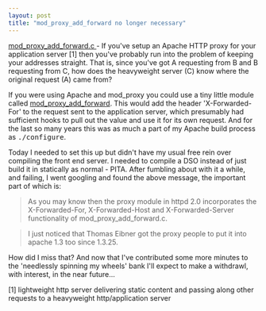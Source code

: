 ```yaml
---
layout: post
title: "mod_proxy_add_forward no longer necessary"
---
```




<a href="http://groups.yahoo.com/group/modperl/message/46001">mod_proxy_add_forward.c
</a> - If you've setup an Apache HTTP proxy for your application server [1] then you've probably run into the problem of keeping your addresses straight. That is, since you've got A requesting from B and B requesting from C, how does the heavyweight server (C) know where the original request (A) came from?

<p>If you were using Apache and mod_proxy you could use a tiny little module called <a href="http://develooper.com/code/mpaf/mod_proxy_add_forward.c">mod_proxy_add_forward</a>. This would add the header 'X-Forwarded-For' to the request sent to the application server, which presumably had sufficient hooks to pull out the value and use it for its own request. And for the last so many years this was as much a part of my Apache build process as <tt>./configure</tt>.</p>

<p>Today I needed to set this up but didn't have my usual free rein over compiling the front end server. I needed to compile a DSO instead of just build it in statically as normal - PITA. After fumbling about with it a while, and failing, I went googling and found the above message, the important part of which is:</p>

<blockquote>As you may know then the proxy module in httpd 2.0 incorporates the X-Forwarded-For, X-Forwarded-Host and X-Forwarded-Server functionality of mod_proxy_add_forward.c.</blockquote>

<blockquote>I just noticed that Thomas Eibner got the proxy people to put it into apache 1.3 too since 1.3.25.</blockquote>

<p>How did I miss that? And now that I've contributed some more minutes to the 'needlessly spinning my wheels' bank I'll expect to make a withdrawl, with interest, in the near future...</p>

<p>[1] lightweight http server delivering static content and passing along other requests to a heavyweight http/application server</p>


